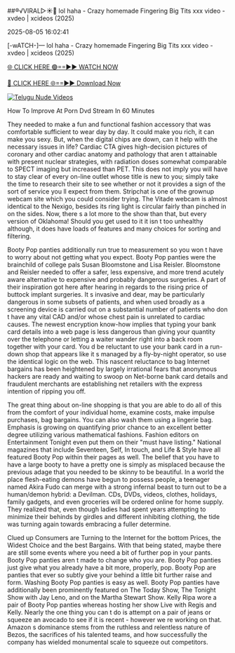 ##®️√VIRAL▷☀️👄    lol haha - Crazy homemade Fingering Big Tits xxx video - xvdeo &#124; xcideos (2025)

2025-08-05 16:02:41



[-wATCH-]—    lol haha - Crazy homemade Fingering Big Tits xxx video - xvdeo &#124; xcideos (2025)

[🌐 CLICK HERE 🟢==►► WATCH NOW](https://www.youtucams.com/tracking/githubcom)

[🔴 CLICK HERE 🌐==►► Download Now](https://www.youtucams.com/tracking/githubcom)

[![Telugu Nude Videos](https://i.imgur.com/dJHk4Zq.gif)](https://www.youtucams.com/tracking/githubcom)



How To Improve At Porn Dvd Stream In 60 Minutes

They needed to make a fun and functional fashion accessory that was comfortable sufficient to wear day by day. It could make you rich, it can make you sexy. But, when the digital chips are down, can it help with the necessary issues in life? Cardiac CTA gives high-decision pictures of coronary and other cardiac anatomy and pathology that aren t attainable with present nuclear strategies, with radiation doses somewhat comparable to SPECT imaging but increased than PET. This does not imply you will have to stay clear of every on-line outlet whose title is new to you; simply take the time to research their site to see whether or not it provides a sign of the sort of service you ll expect from them. Stripchat is one of the grownup webcam site which you could consider trying. The Vitade webcam is almost identical to the Nexigo, besides its ring light is circular fairly than pinched in on the sides. Now, there s a lot more to the show than that, but every version of Oklahoma! Should you get used to it it isn t too unhealthy although, it does have loads of features and many choices for sorting and filtering.

Booty Pop panties additionally run true to measurement so you won t have to worry about not getting what you expect. Booty Pop panties were the brainchild of college pals Susan Bloomstone and Lisa Reisler. Bloomstone and Reisler needed to offer a safer, less expensive, and more trend acutely aware alternative to expensive and probably dangerous surgeries. A part of their inspiration got here after hearing in regards to the rising price of buttock implant surgeries. It s invasive and dear, may be particularly dangerous in some subsets of patients, and when used broadly as a screening device is carried out on a substantial number of patients who don t have any vital CAD and/or whose chest pain is unrelated to cardiac causes. The newest encryption know-how implies that typing your bank card details into a web page is less dangerous than giving your quantity over the telephone or letting a waiter wander right into a back room together with your card. You d be reluctant to use your bank card in a run-down shop that appears like it s managed by a fly-by-night operator, so use the identical logic on the web. This nascent reluctance to bag Internet bargains has been heightened by largely irrational fears that anonymous hackers are ready and waiting to swoop on Net-borne bank card details and fraudulent merchants are establishing net retailers with the express intention of ripping you off.

The great thing about on-line shopping is that you are able to do all of this from the comfort of your individual home, examine costs, make impulse purchases, bag bargains. You can also wash them using a lingerie bag. Emphasis is growing on quantifying prior chance to an excellent better degree utilizing various mathematical fashions. Fashion editors on Entertainment Tonight even put them on their "must have listing." National magazines that include Seventeen, Self, In touch, and Life & Style have all featured Booty Pop within their pages as well. The belief that you have to have a large booty to have a pretty one is simply as misplaced because the previous adage that you needed to be skinny to be beautiful. In a world the place flesh-eating demons have begun to possess people, a teenager named Akira Fudo can merge with a strong infernal beast to turn out to be a human/demon hybrid: a Devilman. CDs, DVDs, videos, clothes, holidays, family gadgets, and even groceries will be ordered online for home supply. They realized that, even though ladies had spent years attempting to minimize their behinds by girdles and different inhibiting clothing, the tide was turning again towards embracing a fuller determine.

Clued up Consumers are Turning to the Internet for the bottom Prices, the Widest Choice and the best Bargains. With that being stated, maybe there are still some events where you need a bit of further pop in your pants. Booty Pop panties aren t made to change who you are. Booty Pop panties just give what you already have a bit more, properly, pop. Booty Pop are panties that ever so subtly give your behind a little bit further raise and form. Washing Booty Pop panties is easy as well. Booty Pop panties have additionally been prominently featured on The Today Show, The Tonight Show with Jay Leno, and on the Martha Stewart Show. Kelly Ripa wore a pair of Booty Pop panties whereas hosting her show Live with Regis and Kelly. Nearly the one thing you can t do is attempt on a pair of jeans or squeeze an avocado to see if it is recent - however we re working on that. Amazon s dominance stems from the ruthless and relentless nature of Bezos, the sacrifices of his talented teams, and how successfully the company has wielded monumental scale to squeeze out competitors.